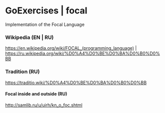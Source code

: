 # GoExercises | focal
Implementation of the Focal Language

### Wikipedia (EN | RU)
https://en.wikipedia.org/wiki/FOCAL_(programming_language) | https://ru.wikipedia.org/wiki/%D0%A4%D0%BE%D0%BA%D0%B0%D0%BB

### Tradition (RU)
https://traditio.wiki/%D0%A4%D0%BE%D0%BA%D0%B0%D0%BB

#### Focal inside and outside (RU)
http://samlib.ru/u/uirh/kn_o_foc.shtml
